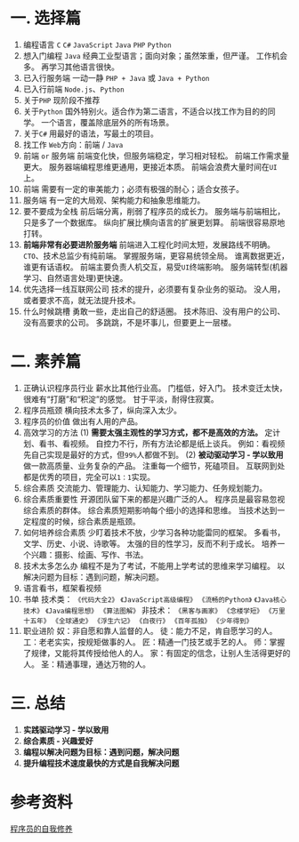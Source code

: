 # 一. 选择篇
1. 编程语言
`C`  `C#`  `JavaScript` `Java`  `PHP`  `Python`
2. 想入门编程
`Java`
经典工业型语言；面向对象；虽然笨重，但严谨。
工作机会多。
再学习其他语言很快。
3. 已入行服务端
一动一静
`PHP + Java` 或 `Java + Python`
4. 已入行前端
`Node.js`、`Python`
5. 关于`PHP`
现阶段不推荐
6. 关于`Python`
国外特别火。适合作为第二语言，不适合以找工作为目的的同学。
一个语言，覆盖除底层外的所有场景。
7. 关于`C#`
用最好的语法，写最土的项目。
8. 找工作
`Web`方向：前端 / `Java`
9. 前端 `or` 服务端
前端变化快，但服务端稳定，学习相对轻松。
前端工作需求量更大。
服务器端编程思维更通用，更接近本质。
前端会浪费大量时间在`UI`上。
10. 前端
需要有一定的审美能力；必须有极强的耐心；适合女孩子。
11. 服务端
有一定的大局观、架构能力和抽象思维能力。
12. 要不要成为全栈
前后端分离，削弱了程序员的成长力。
服务端与前端相比，只是多了一个数据库。
纵向扩展比横向语言的扩展更划算。
前端很容易原地打转。
13. **前端非常有必要进阶服务端**
前端进入工程化时间太短，发展路线不明确。
`CTO`、技术总监少有纯前端。
掌握服务端，更容易统领全局。
谁离数据更近，谁更有话语权。
前端主要负责人机交互，易受`UI`终端影响。
服务端转型(机器学习、自然语言处理)更快速。
14. 优先选择一线互联网公司 
技术的提升，必须要有复杂业务的驱动。
没人用，或者要求不高，就无法提升技术。
15. 什么时候跳槽
勇敢一些，走出自己的舒适圈。
技术陈旧、没有用户的公司、没有高要求的公司。
多跳跳，不是坏事儿，但要更上一层楼。
# 二. 素养篇
1. 正确认识程序员行业
薪水比其他行业高。
门槛低，好入门。
技术变迁太快，很难有“打磨”和“积淀”的感觉。
甘于平淡，耐得住寂寞。
2. 程序员瓶颈
横向技术太多了，纵向深入太少。
3. 程序员的价值
做出有人用的产品。
4. 高效学习的方法
(1) **需要太强主观性的学习方式，都不是高效的方法。**
定计划、看书、看视频。
自控力不行，所有方法论都是纸上谈兵。
例如：看视频先自己实现是最好的方式，但`99%`人都做不到。
(2) **被动驱动学习 - 学以致用**
做一款高质量、业务复杂的产品。
注重每一个细节，死磕项目。
互联网到处都是优秀的项目，完全可以`1：1`实现。
5. 综合素质
交流能力、管理能力、认知能力、学习能力、任务规划能力。
6. 综合素质重要性
开源团队留下来的都是兴趣广泛的人。
程序员是最容易忽视综合素质的群体。
综合素质短期影响每个细小的选择和思维。
当技术达到一定程度的时候，综合素质是瓶颈。
7. 如何培养综合素质
少盯着技术不放，少学习各种功能雷同的框架。
多看书，文学、历史、小说、诗歌等。
太强的目的性学习，反而不利于成长。
培养一个兴趣：摄影、绘画、写作、书法。
8. 技术太多怎么办
编程不是为了考试，不能用上学考试的思维来学习编程。
以解决问题为目标：遇到问题，解决问题。
9. 语言看书，框架看视频
10. 书单
技术类：
`《代码大全2》`
`《JavaScript高级编程》`
`《流畅的Python》`
`《Java核心技术》` `《Java编程思想》`
`《算法图解》`
非技术：
`《黑客与画家》`
`《念楼学短》`
`《万里十五年》`
`《全球通史》`
`《浮生六记》`
`《白夜行》`
`《百年孤独》`
`《少年得到》`
11. 职业进阶
奴：非自愿和靠人监督的人。
徒：能力不足，肯自愿学习的人。
工：老老实实，按规矩做事的人。
匠：精通一门技艺或手艺的人。
师：掌握了规律，又能将其传授给他人的人。
家：有固定的信念，让别人生活得更好的人。
圣：精通事理，通达万物的人。
# 三. 总结
 1. **实践驱动学习 - 学以致用**
2. **综合素质 - 兴趣爱好**
3. **编程以解决问题为目标：遇到问题，解决问题**
4. **提升编程技术速度最快的方式是自我解决问题**
# 参考资料
 [程序员的自我修养](https://coding.imooc.com/learn/list/369.html)
